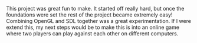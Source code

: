 This project was great fun to make. It started off really hard, but once the foundations were set the rest of the project became extremely easy! Combining OpenGL and SDL together was a great experimentation. 
If I were extend this, my next steps would be to make this is into an online game where two players can play against each other on different computers.
